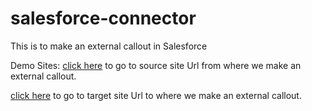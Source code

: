 # salesforce-connector
This is to make an external callout in Salesforce

Demo Sites:
[click here](https://apicallouts-developer-edition.ap24.force.com/) to go to source site Url from where we make an external callout.

[click here](https://demo-callouts-developer-edition.ap17.force.com/AccountAPI/) to go to target site Url to where we make an external callout.
